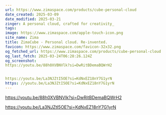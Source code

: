 ```yaml
---
url: https://www.zimaspace.com/products/cube-personal-cloud
date_created: 2025-03-09
date_modified: 2025-03-21
zinger: A personal cloud, crafted for creativity_
tags: 
image: https://www.zimaspace.com/apple-touch-icon.png
site_name: Zima
title: ZimaCube - Personal cloud. Re-invented.
favicon: https://www.zimaspace.com/favicon-32x32.png
og_fetched_url: https://www.zimaspace.com/products/cube-personal-cloud
og_last_fetch: 2025-03-24T06:28:26.124Z
og_screenshot: 
https://youtu.be/88h0XVBNVlk?si=DwRitBDemaBQWrH2


https://youtu.be/La3NJZtI5OE?si=KdNxEZ18nY7G1yrN
https: //youtu.be/La3NJZtI5OE?si=KdNxEZ18nY7G1yrN
---
```


https://youtu.be/88h0XVBNVlk?si=DwRitBDemaBQWrH2


https://youtu.be/La3NJZtI5OE?si=KdNxEZ18nY7G1yrN